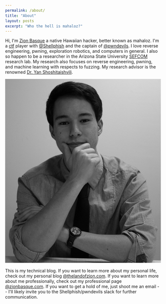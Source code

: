 ```yaml
---
permalink: /about/
title: "About"
layout: posts
excerpt: "Who the hell is mahaloz?"
---
```

Hi, I'm [Zion Basque](https://zionbasque.com) a native Hawaiian hacker, 
better known as mahaloz. I'm a [ctf](https://ctftime.org/about/) player 
with [@Shellphish](https://twitter.com/shellphish?lang=en) and the
captain of [@pwndevils](https://pwndevils.com/). I love reverse engineering,
pwning, exploration robotics, and computers in general. I also so happen to be a
researcher in the Arizona State University [SEFCOM](https://ctftime.org/about/)
research lab. My research also focuses on reverse engineering, pwning, and
machine learning with respects to fuzzing. My research advisor is the renowned
[Dr. Yan Shoshitaishvili](https://www.yancomm.net/).

![me](/assets/images/pic.jpg)

This is my technical blog. If you want to learn more about my personal life,
check out my personal blog [@thelandofzion.com](https://thelandofzion.com). If you
want to learn more about me professionally, check out my professional page
[@zionbasque.com](https://zionbasque.com). If you want to get a hold
of me, just shoot me an email -- I'll likely invite you to the 
Shellphish/pwndevils slack for further communication. 


